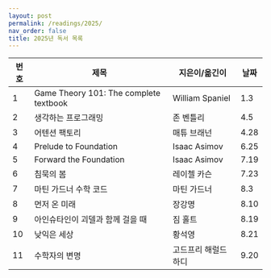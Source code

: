 ```yaml
---
layout: post
permalink: /readings/2025/
nav_order: false
title: 2025년 독서 목록
---
```


번호 | 제목 | 지은이/옮긴이 | 날짜
-----|------|---------------|------
1 | Game Theory 101: The complete textbook | William Spaniel | 1.3
2 | 생각하는 프로그래밍 | 존 벤틀리 | 4.5
3 | 어텐션 팩토리 | 매튜 브래넌 | 4.28
4 | Prelude to Foundation | Isaac Asimov | 6.25
5 | Forward the Foundation | Isaac Asimov | 7.19
6 | 침묵의 봄 | 레이첼 카슨 | 7.23
7 | 마틴 가드너 수학 코드 | 마틴 가드너 | 8.3
8 | 먼저 온 미래 | 장강명 | 8.10
9 | 아인슈타인이 괴델과 함께 걸을 때 | 짐 홀트 | 8.19
10 | 낮익은 세상 | 황석영 | 8.21
11 | 수학자의 변명 | 고드프리 해럴드 하디 | 9.20
